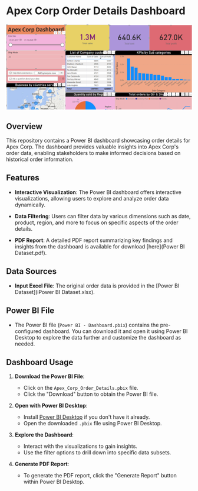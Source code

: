 # Apex Corp Order Details Dashboard

![Dashboard Preview](dashboard_preview.png)

## Overview

This repository contains a Power BI dashboard showcasing order details for Apex Corp. The dashboard provides valuable insights into Apex Corp's order data, enabling stakeholders to make informed decisions based on historical order information.

## Features

- **Interactive Visualization**: The Power BI dashboard offers interactive visualizations, allowing users to explore and analyze order data dynamically.

- **Data Filtering**: Users can filter data by various dimensions such as date, product, region, and more to focus on specific aspects of the order details.

- **PDF Report**: A detailed PDF report summarizing key findings and insights from the dashboard is available for download [here](Power BI Dataset.pdf).

## Data Sources

- **Input Excel File**: The original order data is provided in the [Power BI Dataset](iPower BI Dataset.xlsx).

## Power BI File

- The Power BI file (`Power BI - Dashboard.pbix`) contains the pre-configured dashboard. You can download it and open it using Power BI Desktop to explore the data further and customize the dashboard as needed.

## Dashboard Usage

1. **Download the Power BI File**: 
   - Click on the `Apex_Corp_Order_Details.pbix` file.
   - Click the "Download" button to obtain the Power BI file.

2. **Open with Power BI Desktop**: 
   - Install [Power BI Desktop](https://powerbi.microsoft.com/en-us/desktop/) if you don't have it already.
   - Open the downloaded `.pbix` file using Power BI Desktop.

3. **Explore the Dashboard**:
   - Interact with the visualizations to gain insights.
   - Use the filter options to drill down into specific data subsets.

4. **Generate PDF Report**:
   - To generate the PDF report, click the "Generate Report" button within Power BI Desktop.
